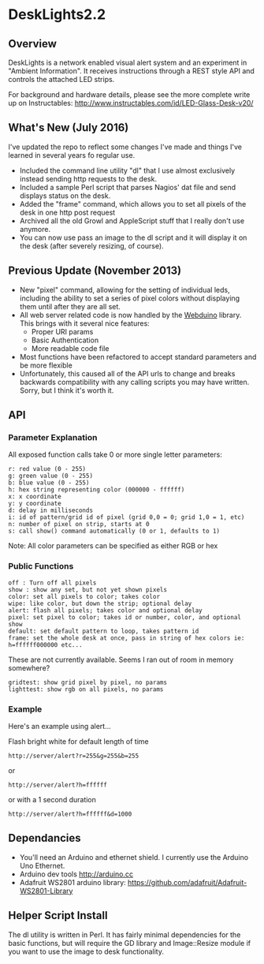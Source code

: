 # DeskLights2.2

## Overview

DeskLights is a network enabled visual alert system and an experiment in "Ambient Information". It receives instructions through a REST style API and controls the attached LED strips.

For background and hardware details, please see the more complete write up on Instructables: http://www.instructables.com/id/LED-Glass-Desk-v20/

## What's New (July 2016)

I've updated the repo to reflect some changes I've made and things I've learned in several years fo regular use.
 * Included the command line utility "dl" that I use almost exclusively instead sending http requests to the desk.
 * Included a sample Perl script that parses Nagios' dat file and send displays status on the desk.
 * Added the "frame" command, which allows you to set all pixels of the desk in one http post request
 * Archived all the old Growl and AppleScript stuff that I really don't use anymore.
 * You can now use pass an image to the dl script and it will display it on the desk (after severely resizing, of course).

## Previous Update (November 2013)

 * New "pixel" command, allowing for the setting of individual leds, including the ability to set a series of pixel colors without displaying them until after they are all set.
 * All web server related code is now handled by the [Webduino](https://github.com/sirleech/Webduino) library. This brings with it several nice features:
   * Proper URI params
   * Basic Authentication
   * More readable code file
 * Most functions have been refactored to accept standard parameters and be more flexible
 * Unfortunately, this caused all of the API urls to change and breaks backwards compatibility with any calling scripts you may have written. Sorry, but I think it's worth it.

## API

### Parameter Explanation
All exposed function calls take 0 or more single letter parameters:
```
r: red value (0 - 255)
g: green value (0 - 255)
b: blue value (0 - 255)
h: hex string representing color (000000 - ffffff)
x: x coordinate
y: y coordinate
d: delay in milliseconds
i: id of pattern/grid id of pixel (grid 0,0 = 0; grid 1,0 = 1, etc)
n: number of pixel on strip, starts at 0
s: call show() command automatically (0 or 1, defaults to 1)
```
Note: All color parameters can be specified as either RGB or hex

### Public Functions
```
off : Turn off all pixels
show : show any set, but not yet shown pixels
color: set all pixels to color; takes color
wipe: like color, but down the strip; optional delay
alert: flash all pixels; takes color and optional delay
pixel: set pixel to color; takes id or number, color, and optional show
default: set default pattern to loop, takes pattern id
frame: set the whole desk at once, pass in string of hex colors ie: h=ffffff000000 etc...
```

These are not currently available. Seems I ran out of room in memory somewhere?
```
gridtest: show grid pixel by pixel, no params
lighttest: show rgb on all pixels, no params
```
### Example

Here's an example using alert...

Flash bright white for default length of time 
```
http://server/alert?r=255&g=255&b=255
```
or
```
http://server/alert?h=ffffff
```
or with a 1 second duration
```
http://server/alert?h=ffffff&d=1000
```

## Dependancies
 * You'll need an Arduino and ethernet shield. I currently use the Arduino Uno Ethernet.
 * Arduino dev tools http://arduino.cc
 * Adafruit WS2801 arduino library: https://github.com/adafruit/Adafruit-WS2801-Library

## Helper Script Install

The dl utility is written in Perl. It has fairly minimal dependencies for the basic functions, but will require the GD library and Image::Resize module if you want to use the image to desk functionality.